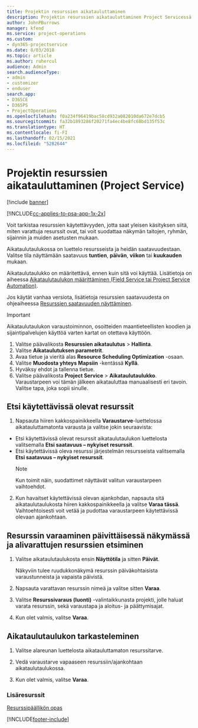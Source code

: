 ```yaml
---
title: Projektin resurssien aikatauluttaminen
description: Projektin resurssien aikatauluttaminen Project Servicessä
author: JohnPBurrows
manager: kfend
ms.service: project-operations
ms.custom:
- dyn365-projectservice
ms.date: 8/03/2018
ms.topic: article
ms.author: ruhercul
audience: Admin
search.audienceType:
- admin
- customizer
- enduser
search.app:
- D365CE
- D365PS
- ProjectOperations
ms.openlocfilehash: f0a234f96419bac58cd932a082010da672e7dcb5
ms.sourcegitcommit: fa32b1893286f20271fa4ec4be8fc68bd135f53c
ms.translationtype: HT
ms.contentlocale: fi-FI
ms.lasthandoff: 02/15/2021
ms.locfileid: "5282644"
---
```

# <a name="schedule-resources-for-a-project-project-service"></a>Projektin resurssien aikatauluttaminen (Project Service)

[!include [banner](../includes/psa-now-project-operations.md)]

[!INCLUDE[cc-applies-to-psa-app-1x-2x](../includes/cc-applies-to-psa-app-1x-2x.md)]

Voit tarkistaa resurssien käytettävyyden, jotta saat yleisen käsityksen siitä, miten varattuja resurssit ovat, tai voit suodattaa näkymän taitojen, ryhmän, sijainnin ja muiden asetusten mukaan.  
  
Aikataulutaulukossa on luettelo resursseista ja heidän saatavuudestaan. Valitse tila näyttämään saatavuus **tuntien**, **päivän**, **viikon** tai **kuukauden** mukaan.  
  
Aikataulutaulukko on määritettävä, ennen kuin sitä voi käyttää. Lisätietoja on aiheessa [Aikataulutaulukon määrittäminen (Field Service tai Project Service Automation)](https://docs.microsoft.com/dynamics365/field-service/configure-schedule-board).
  
Jos käytät vanhaa versiota, lisätietoja resurssien saatavuudesta on ohjeaiheessa [Resurssien saatavuuden näyttäminen](../psa/view-resource-availability.md).  

> [!IMPORTANT]
>  Aikataulutaulukon varaustoiminnon, osoitteiden maantieteellisten koodien ja sijaintipalvelujen käyttöä varten kartat on otettava käyttöön.  
> 
> 1. Valitse päävalikosta **Resurssien aikataulutus** > **Hallinta**.  
> 2. Valitse **Aikataulutuksen parametrit**.  
> 3. Avaa tietue ja vieritä alas **Resource Scheduling Optimization** -osaan.  
> 4. Valitse **Muodosta yhteys Mapsiin** -kentässä **Kyllä**.  
> 5. Hyväksy ehdot ja tallenna tietue.  
> 6. Valitse päävalikosta **Project Service** > **Aikataulutaulukko**. Varaustarpeen voi tämän jälkeen aikatauluttaa manuaalisesti eri tavoin. Valitse tapa, joka sopii sinulle.
  
## <a name="find-available-resources"></a>Etsi käytettävissä olevat resurssit

1.  Napsauta hiiren kakkospainikkeella **Varaustarve**-luettelossa aikatauluttamatonta varausta ja valitse jokin seuraavista:  
  
- Etsi käytettävissä olevat resurssit aikataulutaulukon luettelosta valitsemalla **Etsi saatavuus – nykyiset resurssit**.  
- Etsi käytettävissä oleva resurssi järjestelmän resursseista valitsemalla **Etsi saatavuus – nykyiset resurssit**.  
   > [!NOTE]
   >  Kun toimit näin, suodattimet näyttävät valitun varaustarpeen vaihtoehdot.  
  
2. Kun havaitset käytettävissä olevan ajankohdan, napsauta sitä aikataulutaulukosta hiiren kakkospainikkeella ja valitse **Varaa tässä**. Vaihtoehtoisesti voit vetää ja pudottaa varaustarpeen käytettävissä olevaan ajankohtaan.  
  

## <a name="book-a-resource-using-the-daily-view-and-find-whos-under-booked"></a>Resurssin varaaminen päivittäisessä näkymässä ja alivarattujen resurssien etsiminen
  
1.  Valitse aikataulutaulukosta ensin **Näyttötila** ja sitten **Päivät**.  
  
    Näkyviin tulee ruudukkonäkymä resurssin päiväkohtaisista varaustunneista ja vapaista päivistä.  
  
2.  Napsauta varattavan resurssin nimeä ja valitse sitten **Varaa**.  
  
3.  Valitse **Resurssivaraus (luonti)** -valintaikkunasta projekti, jolle haluat varata resurssin, sekä varaustapa ja aloitus- ja päättymisajat.  
  
4.  Kun olet valmis, valitse **Varaa**.  
  
## <a name="view-to-the-schedule-board"></a>Aikataulutaulukon tarkasteleminen
  
1.  Valitse alareunan luettelosta aikatauluttamaton resurssitarve.  
  
2.  Vedä varaustarve vapaaseen resurssiin/ajankohtaan aikataulutaulukossa.  
  
3.  Kun olet valmis, valitse **Varaa**.  
  
### <a name="additional-resources"></a>Lisäresurssit  
 [Resurssipäällikön opas](../psa/resource-manager-guide.md)


[!INCLUDE[footer-include](../includes/footer-banner.md)]